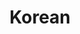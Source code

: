 ---
title: Korean
crosslinks:
- OwlOfJune
- languagelearning
- leagueoflegends
- AskReddit
- korea
- translator
---